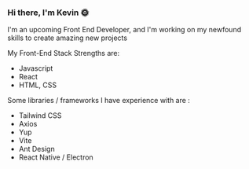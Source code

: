 ### Hi there, I'm Kevin 🌞

I'm an upcoming Front End Developer, and I'm working on my newfound skills to create amazing new projects

My Front-End Stack Strengths are:
- Javascript
- React
- HTML, CSS

Some libraries / frameworks I have experience with are :
- Tailwind CSS
- Axios
- Yup
- Vite
- Ant Design
- React Native / Electron


<!--
**kevnjs/kevnjs** is a ✨ _special_ ✨ repository because its `README.md` (this file) appears on your GitHub profile.

Here are some ideas to get you started:

- 🔭 I’m currently working on ...
- 🌱 I’m currently learning ...
- 👯 I’m looking to collaborate on ...
- 🤔 I’m looking for help with ...
- 💬 Ask me about ...
- 📫 How to reach me: ...
- 😄 Pronouns: ...
- ⚡ Fun fact: ...
-->
